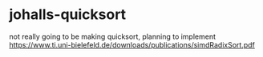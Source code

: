 # johalls-quicksort

not really going to be making quicksort, planning to implement https://www.ti.uni-bielefeld.de/downloads/publications/simdRadixSort.pdf
